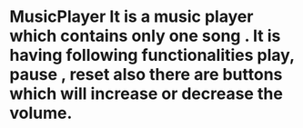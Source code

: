 # MusicPlayer It is a music player which contains only one song . It is having following functionalities play, pause , reset also there are buttons which will increase or decrease the volume.
